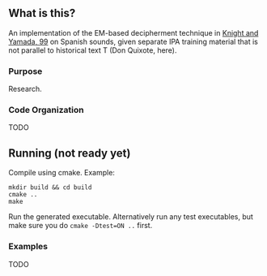## What is this?
An implementation of the EM-based decipherment technique in [Knight and Yamada,
99](http://www.aclweb.org/anthology/W/W99/W99-0906.pdf) on Spanish sounds, given
separate IPA training material that is not parallel to historical text T (Don
Quixote, here).

### Purpose
Research. 

### Code Organization
TODO

## Running (not ready yet)
Compile using cmake. Example:

    mkdir build && cd build
    cmake ..
    make

Run the generated executable. Alternatively run any test executables, but make
sure you do `cmake -Dtest=ON ..` first.

### Examples
TODO
